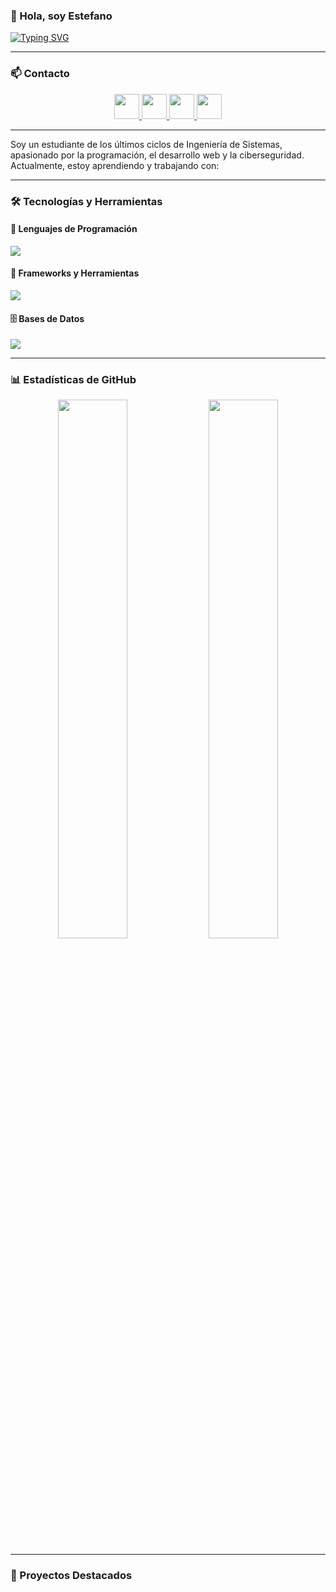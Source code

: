 ### 👋 Hola, soy Estefano  

[![Typing SVG](https://readme-typing-svg.herokuapp.com?size=22&color=F7BE0C&center=true&vCenter=true&width=500&lines=Desarrollador+de+Software;Apasionado+por+la+tecnolog%C3%ADa;Aprendiendo+cada+d%C3%ADa)](https://git.io/typing-svg)

---

### 📫 Contacto  

<p align="center">
  <a href="https://www.linkedin.com/in/estefanocapillo" target="_blank">
    <img src="https://skillicons.dev/icons?i=linkedin" width="40" />
  </a>
  <a href="mailto:capilloquispepiero@gmail.com" target="_blank">
    <img src="https://skillicons.dev/icons?i=gmail" width="40" />
  </a>
  <a href="https://instagram.com/11_estefano" target="_blank">
    <img src="https://skillicons.dev/icons?i=instagram" width="40" />
  </a>
  <a href="https://discord.com/users/estefano7" target="_blank">
    <img src="https://skillicons.dev/icons?i=discord" width="40" />
  </a>
</p>

---

Soy un estudiante de los últimos ciclos de Ingeniería de Sistemas, apasionado por la programación, el desarrollo web y la ciberseguridad. Actualmente, estoy aprendiendo y trabajando con:

---

### 🛠️ Tecnologías y Herramientas

#### 📝 Lenguajes de Programación
<p align="left">
  <img src="https://skillicons.dev/icons?i=java,python,php,javascript" />
</p>

#### 🚀 Frameworks y Herramientas
<p align="left">
  <img src="https://skillicons.dev/icons?i=spring,laravel,react,git,selenium,figma,tailwind" />
</p>

#### 🗄️ Bases de Datos
<p align="left">
  <img src="https://skillicons.dev/icons?i=mysql,postgres,mongodb" />
</p>

---

### 📊 Estadísticas de GitHub  

<p align="center">
  <img src="https://github-readme-stats.vercel.app/api?username=Estefano247&show_icons=true&theme=dark" width="47%" />
  <img src="https://github-readme-stats.vercel.app/api/top-langs/?username=Estefano247&layout=compact&theme=dark" width="47%" />
</p>

---

### 🚀 Proyectos Destacados

<!-- Aquí puedes añadir tarjetas de tus proyectos, por ejemplo con shields.io o github-readme-stats -->


